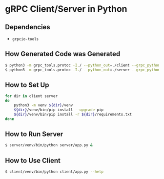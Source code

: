 # gRPC Client/Server in Python

## Dependencies

- `grpcio-tools`

## How Generated Code was Generated

```bash
$ python3 -m grpc_tools.protoc -I./ --python_out=./client --grpc_python_out=./client item.proto
$ python3 -m grpc_tools.protoc -I./ --python_out=./server --grpc_python_out=./server item.proto
```

## How to Set Up

```bash
for dir in client server
do
    python3 -m venv ${dir}/venv
    ${dir}/venv/bin/pip install --upgrade pip
    ${dir}/venv/bin/pip install -r ${dir}/requirements.txt
done
```

## How to Run Server

```bash
$ server/venv/bin/python server/app.py &
```

## How to Use Client

```bash
$ client/venv/bin/python client/app.py --help
```